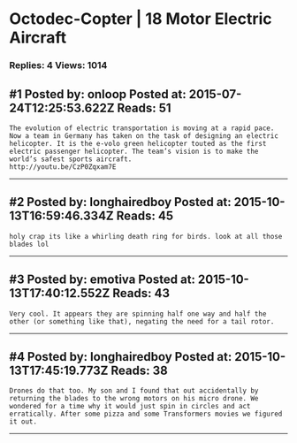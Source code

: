 # Octodec-Copter &#124; 18 Motor Electric Aircraft

### Replies: 4 Views: 1014

## \#1 Posted by: onloop Posted at: 2015-07-24T12:25:53.622Z Reads: 51

```
The evolution of electric transportation is moving at a rapid pace. Now a team in Germany has taken on the task of designing an electric helicopter. It is the e-volo green helicopter touted as the first electric passenger helicopter. The team’s vision is to make the world’s safest sports aircraft.
http://youtu.be/CzP0Zqxam7E
```

---
## \#2 Posted by: longhairedboy Posted at: 2015-10-13T16:59:46.334Z Reads: 45

```
holy crap its like a whirling death ring for birds. look at all those blades lol
```

---
## \#3 Posted by: emotiva Posted at: 2015-10-13T17:40:12.552Z Reads: 43

```
Very cool. It appears they are spinning half one way and half the other (or something like that), negating the need for a tail rotor.
```

---
## \#4 Posted by: longhairedboy Posted at: 2015-10-13T17:45:19.773Z Reads: 38

```
Drones do that too. My son and I found that out accidentally by returning the blades to the wrong motors on his micro drone. We wondered for a time why it would just spin in circles and act erratically. After some pizza and some Transformers movies we figured it out.
```

---
